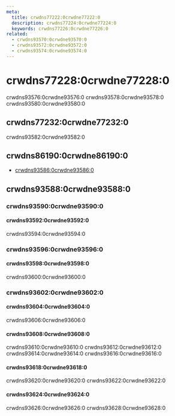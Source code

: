```yaml
---
meta:
  title: crwdns77222:0crwdne77222:0
  description: crwdns77224:0crwdne77224:0
  keywords: crwdns77226:0crwdne77226:0
related:
  - crwdns93570:0crwdne93570:0
  - crwdns93572:0crwdne93572:0
  - crwdns93574:0crwdne93574:0
---
```


# crwdns77228:0crwdne77228:0

crwdns93576:0crwdne93576:0 crwdns93578:0crwdne93578:0 crwdns93580:0crwdne93580:0

<entry-ad />

## crwdns77232:0crwdne77232:0

crwdns93582:0crwdne93582:0

<usage name="v-icon" />

## crwdns86190:0crwdne86190:0

- [crwdns93586:0crwdne93586:0](crwdns93584:0crwdne93584:0)

## crwdns93588:0crwdne93588:0

### crwdns93590:0crwdne93590:0

#### crwdns93592:0crwdne93592:0

crwdns93594:0crwdne93594:0

<example file="v-icon/prop-color" />

### crwdns93596:0crwdne93596:0

#### crwdns93598:0crwdne93598:0

crwdns93600:0crwdne93600:0

<example file="v-icon/event-click" />

### crwdns93602:0crwdne93602:0

#### crwdns93604:0crwdne93604:0

crwdns93606:0crwdne93606:0

<example file="v-icon/misc-buttons" />

#### crwdns93608:0crwdne93608:0

crwdns93610:0crwdne93610:0 crwdns93612:0crwdne93612:0 crwdns93614:0crwdne93614:0 crwdns93616:0crwdne93616:0

<example file="v-icon/misc-font-awesome" />

#### crwdns93618:0crwdne93618:0

crwdns93620:0crwdne93620:0 crwdns93622:0crwdne93622:0

<example file="v-icon/misc-md" />

#### crwdns93624:0crwdne93624:0

crwdns93626:0crwdne93626:0 crwdns93628:0crwdne93628:0

<example file="v-icon/misc-mdi-svg" />

<backmatter />
